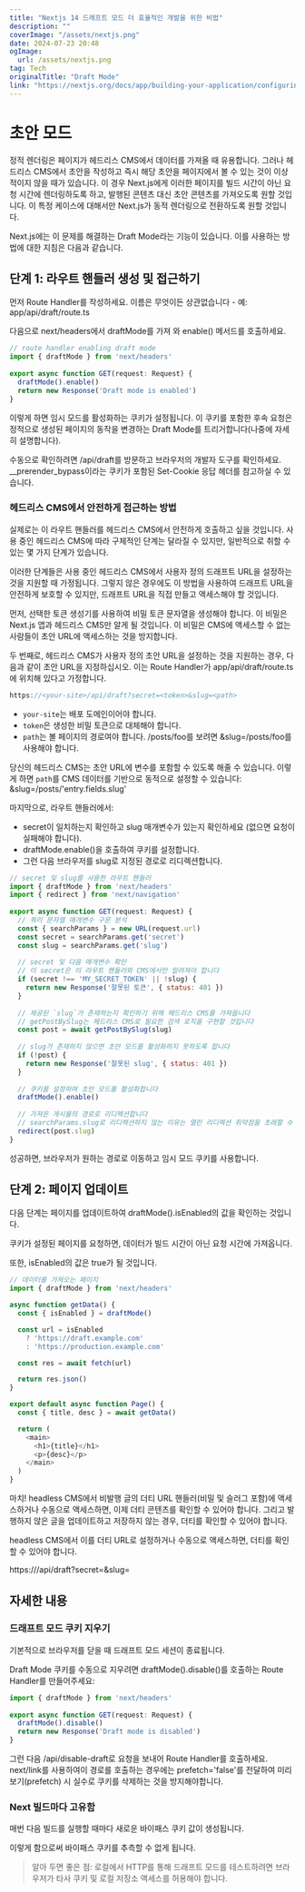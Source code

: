 ```yaml
---
title: "Nextjs 14 드래프트 모드 더 효율적인 개발을 위한 비법"
description: ""
coverImage: "/assets/nextjs.png"
date: 2024-07-23 20:48
ogImage: 
  url: /assets/nextjs.png
tag: Tech
originalTitle: "Draft Mode"
link: "https://nextjs.org/docs/app/building-your-application/configuring/draft-mode"
---
```



# 초안 모드

정적 렌더링은 페이지가 헤드리스 CMS에서 데이터를 가져올 때 유용합니다. 그러나 헤드리스 CMS에서 초안을 작성하고 즉시 해당 초안을 페이지에서 볼 수 있는 것이 이상적이지 않을 때가 있습니다. 이 경우 Next.js에게 이러한 페이지를 빌드 시간이 아닌 요청 시간에 렌더링하도록 하고, 발행된 콘텐츠 대신 초안 콘텐츠를 가져오도록 원할 것입니다. 이 특정 케이스에 대해서만 Next.js가 동적 렌더링으로 전환하도록 원할 것입니다.

Next.js에는 이 문제를 해결하는 Draft Mode라는 기능이 있습니다. 이를 사용하는 방법에 대한 지침은 다음과 같습니다.

## 단계 1: 라우트 핸들러 생성 및 접근하기

<div class="content-ad"></div>

먼저 Route Handler를 작성하세요. 이름은 무엇이든 상관없습니다 - 예: app/api/draft/route.ts

다음으로 next/headers에서 draftMode를 가져 와 enable() 메서드를 호출하세요.

```js
// route handler enabling draft mode
import { draftMode } from 'next/headers'
 
export async function GET(request: Request) {
  draftMode().enable()
  return new Response('Draft mode is enabled')
}
```

이렇게 하면 임시 모드를 활성화하는 쿠키가 설정됩니다. 이 쿠키를 포함한 후속 요청은 정적으로 생성된 페이지의 동작을 변경하는 Draft Mode를 트리거합니다(나중에 자세히 설명합니다).

<div class="content-ad"></div>

수동으로 확인하려면 /api/draft를 방문하고 브라우저의 개발자 도구를 확인하세요. __prerender_bypass이라는 쿠키가 포함된 Set-Cookie 응답 헤더를 참고하실 수 있습니다.

### 헤드리스 CMS에서 안전하게 접근하는 방법

실제로는 이 라우트 핸들러를 헤드리스 CMS에서 안전하게 호출하고 싶을 것입니다. 사용 중인 헤드리스 CMS에 따라 구체적인 단계는 달라질 수 있지만, 일반적으로 취할 수 있는 몇 가지 단계가 있습니다.

이러한 단계들은 사용 중인 헤드리스 CMS에서 사용자 정의 드래프트 URL을 설정하는 것을 지원할 때 가정됩니다. 그렇지 않은 경우에도 이 방법을 사용하여 드래프트 URL을 안전하게 보호할 수 있지만, 드래프트 URL을 직접 만들고 액세스해야 할 것입니다.

<div class="content-ad"></div>

먼저, 선택한 토큰 생성기를 사용하여 비밀 토큰 문자열을 생성해야 합니다. 이 비밀은 Next.js 앱과 헤드리스 CMS만 알게 될 것입니다. 이 비밀은 CMS에 액세스할 수 없는 사람들이 초안 URL에 액세스하는 것을 방지합니다.

두 번째로, 헤드리스 CMS가 사용자 정의 초안 URL을 설정하는 것을 지원하는 경우, 다음과 같이 초안 URL을 지정하십시오. 이는 Route Handler가 app/api/draft/route.ts에 위치해 있다고 가정합니다.

```js
https://<your-site>/api/draft?secret=<token>&slug=<path>
```

- `your-site`는 배포 도메인이어야 합니다.
- `token`은 생성한 비밀 토큰으로 대체해야 합니다.
- `path`는 볼 페이지의 경로여야 합니다. /posts/foo를 보려면 &slug=/posts/foo를 사용해야 합니다.

<div class="content-ad"></div>

당신의 헤드리스 CMS는 초안 URL에 변수를 포함할 수 있도록 해줄 수 있습니다. 이렇게 하면 `path`를 CMS 데이터를 기반으로 동적으로 설정할 수 있습니다: &slug=/posts/'entry.fields.slug'

마지막으로, 라우트 핸들러에서:

- secret이 일치하는지 확인하고 slug 매개변수가 있는지 확인하세요 (없으면 요청이 실패해야 합니다).
- draftMode.enable()을 호출하여 쿠키를 설정합니다.
- 그런 다음 브라우저를 slug로 지정된 경로로 리디렉션합니다.

```js
// secret 및 slug를 사용한 라우트 핸들러
import { draftMode } from 'next/headers'
import { redirect } from 'next/navigation'
 
export async function GET(request: Request) {
  // 쿼리 문자열 매개변수 구문 분석
  const { searchParams } = new URL(request.url)
  const secret = searchParams.get('secret')
  const slug = searchParams.get('slug')
 
  // secret 및 다음 매개변수 확인
  // 이 secret은 이 라우트 핸들러와 CMS에서만 알려져야 합니다
  if (secret !== 'MY_SECRET_TOKEN' || !slug) {
    return new Response('잘못된 토큰', { status: 401 })
  }
 
  // 제공된 `slug`가 존재하는지 확인하기 위해 헤드리스 CMS를 가져옵니다
  // getPostBySlug는 헤드리스 CMS로 필요한 검색 로직을 구현할 것입니다
  const post = await getPostBySlug(slug)
 
  // slug가 존재하지 않으면 초안 모드를 활성화하지 못하도록 합니다
  if (!post) {
    return new Response('잘못된 slug', { status: 401 })
  }
 
  // 쿠키를 설정하여 초안 모드를 활성화합니다
  draftMode().enable()
 
  // 가져온 게시물의 경로로 리디렉션합니다
  // searchParams.slug로 리디렉션하지 않는 이유는 열린 리디렉션 취약점을 초래할 수 있기 때문입니다
  redirect(post.slug)
}
```

<div class="content-ad"></div>

성공하면, 브라우저가 원하는 경로로 이동하고 임시 모드 쿠키를 사용합니다.

## 단계 2: 페이지 업데이트

다음 단계는 페이지를 업데이트하여 draftMode().isEnabled의 값을 확인하는 것입니다.

쿠키가 설정된 페이지를 요청하면, 데이터가 빌드 시간이 아닌 요청 시간에 가져옵니다.

<div class="content-ad"></div>

또한, isEnabled의 값은 true가 될 것입니다.

```js
// 데이터를 가져오는 페이지
import { draftMode } from 'next/headers'

async function getData() {
  const { isEnabled } = draftMode()

  const url = isEnabled
    ? 'https://draft.example.com'
    : 'https://production.example.com'

  const res = await fetch(url)

  return res.json()
}

export default async function Page() {
  const { title, desc } = await getData()

  return (
    <main>
      <h1>{title}</h1>
      <p>{desc}</p>
    </main>
  )
}
```

마치! headless CMS에서 비발행 글의 더티 URL 핸들러(비밀 및 슬러그 포함)에 액세스하거나 수동으로 액세스하면, 이제 더티 콘텐츠를 확인할 수 있어야 합니다. 그리고 발행하지 않은 글을 업데이트하고 저장하지 않는 경우, 더티를 확인할 수 있어야 합니다.

headless CMS에서 이를 더티 URL로 설정하거나 수동으로 액세스하면, 더티를 확인할 수 있어야 합니다.

<div class="content-ad"></div>


https://<your-site>/api/draft?secret=<token>&slug=<path>


## 자세한 내용

### 드래프트 모드 쿠키 지우기

기본적으로 브라우저를 닫을 때 드래프트 모드 세션이 종료됩니다.


<div class="content-ad"></div>

Draft Mode 쿠키를 수동으로 지우려면 draftMode().disable()를 호출하는 Route Handler를 만들어주세요:

```js
import { draftMode } from 'next/headers'
 
export async function GET(request: Request) {
  draftMode().disable()
  return new Response('Draft mode is disabled')
}
```

그런 다음 /api/disable-draft로 요청을 보내어 Route Handler를 호출하세요. next/link를 사용하여이 경로를 호출하는 경우에는 prefetch='false'를 전달하여 미리보기(prefetch) 시 실수로 쿠키를 삭제하는 것을 방지해야합니다.

### Next 빌드마다 고유함

<div class="content-ad"></div>

매번 다음 빌드를 실행할 때마다 새로운 바이패스 쿠키 값이 생성됩니다.

이렇게 함으로써 바이패스 쿠키를 추측할 수 없게 됩니다.

> 알아 두면 좋은 점: 로컬에서 HTTP를 통해 드래프트 모드를 테스트하려면 브라우저가 타사 쿠키 및 로컬 저장소 액세스를 허용해야 합니다.